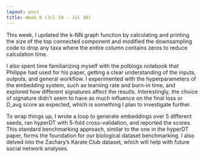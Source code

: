 ```yaml
---
layout: post
title: Week 8 (Jul 24 - Jul 30)
---
```

This week, I updated the k-NN graph function by calculating and printing the size of the top connected component and modified the downsampling code to drop any taxa where the entire column contains zeros to reduce calculation time. 

I also spent time familiarizing myself with the polblogs notebook that Philippe had used for his paper, getting a clear understanding of the inputs, outputs, and general workflow. I experimented with the hyperparameters of the embedding system, such as learning rate and burn-in time, and explored how different signatures affect the results. Interestingly, the choice of signature didn’t seem to have as much influence on the final loss or D_avg score as expected, which is something I plan to investigate further.

To wrap things up, I wrote a loop to generate embeddings over 5 different seeds, ran hyperDT with 5-fold cross-validation, and reported the scores. This standard benchmarking approach, similar to the one in the hyperDT paper, forms the foundation for our biological dataset benchmarking. I also delved into the Zachary’s Karate Club dataset, which will help with future social network analyses.